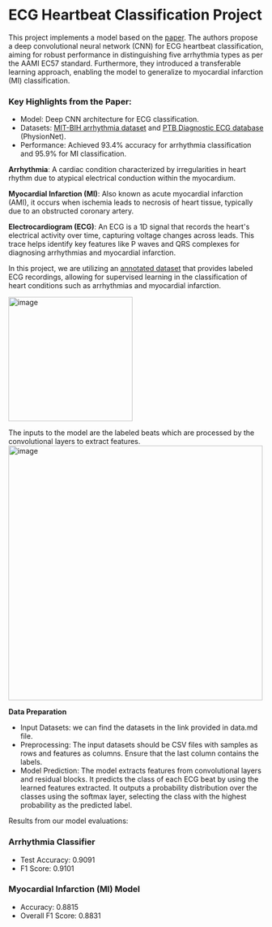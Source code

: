 # ECG Heartbeat Classification Project
This project implements a model based on the [paper](https://arxiv.org/pdf/1805.00794). The authors propose a deep convolutional neural network (CNN) for ECG heartbeat classification, aiming for robust performance in distinguishing five arrhythmia types as per the AAMI EC57 standard. Furthermore, they introduced a transferable learning approach, enabling the model to generalize to myocardial infarction (MI) classification.

### Key Highlights from the Paper:
- Model: Deep CNN architecture for ECG classification.
- Datasets: [MIT-BIH arrhythmia dataset](https://www.physionet.org/content/mitdb/1.0.0/) and [PTB Diagnostic ECG database](https://www.physionet.org/content/ptbdb/1.0.0/) (PhysionNet).
- Performance: Achieved 93.4% accuracy for arrhythmia classification and 95.9% for MI classification.

**Arrhythmia**: A cardiac condition characterized by irregularities in heart rhythm due to atypical electrical conduction within the myocardium.

**Myocardial Infarction (MI)**: Also known as acute myocardial infarction (AMI), it occurs when ischemia leads to necrosis of heart tissue, typically due to an obstructed coronary artery.

**Electrocardiogram (ECG)**: An ECG is a 1D signal that records the heart's electrical activity over time, capturing voltage changes across leads. This trace helps identify key features like P waves and QRS complexes for diagnosing arrhythmias and myocardial infarction.

In this project, we are utilizing an [annotated dataset](https://www.kaggle.com/datasets/shayanfazeli/heartbeat) that provides labeled ECG recordings, allowing for supervised learning in the classification of heart conditions such as arrhythmias and myocardial infarction. 

 <img width="245" alt="image" src="https://github.com/user-attachments/assets/d957080e-634e-4378-a0c7-8cca19f90465">


The inputs to the model are the labeled beats which are processed by the convolutional layers to extract features.
<img width="502" alt="image" src="https://github.com/user-attachments/assets/1a7268ff-6476-4cf0-aeab-4ad31913ab3c">   

**Data Preparation**
- Input Datasets: we can find the datasets in the link provided in data.md file.
- Preprocessing: The input datasets should be CSV files with samples as rows and features as columns. Ensure that the last column contains the labels.
- Model Prediction: The model extracts features from convolutional layers and residual blocks. It predicts the class of each ECG beat by using the learned features extracted. It outputs a probability distribution over the classes using the softmax layer, selecting the class with the highest probability as the predicted label.

Results from our model evaluations:
### Arrhythmia Classifier
- Test Accuracy: 0.9091
- F1 Score: 0.9101

### Myocardial Infarction (MI) Model
- Accuracy: 0.8815
- Overall F1 Score: 0.8831
